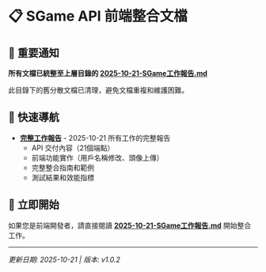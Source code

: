 # 📋 SGame API 前端整合文檔

## 🚨 重要通知

**所有文檔已統整至上層目錄的 [2025-10-21-SGame工作報告.md](../2025-10-21-SGame工作報告.md)**

此目錄下的舊分散文檔已清理，避免文檔重複和維護困難。

## 📖 快速導航

- **[完整工作報告](../2025-10-21-SGame工作報告.md)** - 2025-10-21 所有工作的完整報告
  - API 交付內容（21個端點）
  - 前端功能實作（用戶名稱修改、頭像上傳）
  - 完整整合指南和範例
  - 測試結果和效能指標

## 🎯 立即開始

如果您是前端開發者，請直接閱讀 **[2025-10-21-SGame工作報告.md](../2025-10-21-SGame工作報告.md)** 開始整合工作。

---

*更新日期: 2025-10-21 | 版本: v1.0.2*

